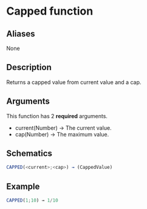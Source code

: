 # Capped function

## Aliases

None

## Description

Returns a capped value from current value and a cap.

## Arguments

This function has 2 **required** arguments.

- current(Number) → The current value.
- cap(Number) → The maximum value.

## Schematics

```js
CAPPED(<current>;<cap>) → (CappedValue)
```

## Example

```js
CAPPED(1;10) → 1/10
```
